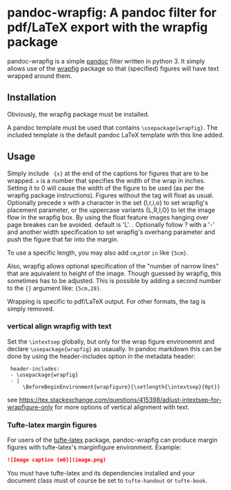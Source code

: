 # pandoc-wrapfig: A pandoc filter for pdf/LaTeX export with the wrapfig package

pandoc-wrapfig is a simple [pandoc][] filter written in python 3. It simply
allows use of the [wrapfig][] package so that (specified) figures will have text
wrapped around them.

## Installation

Obviously, the wrapfig package must be installed.

A pandoc template must be used that contains `\usepackage{wrapfig}`. The
included template is the default pandoc LaTeX template with this line added.

## Usage

Simply include ` {x}` at the end of the captions for figures that are to be
wrapped. `x` is a number that specifies the width of the wrap in inches. Setting
it to 0 will cause the width of the figure to be used (as per the wrapfig
package instructions). Figures without the tag will float as usual. Optionally
precede x with a character in the set {l,r,i,o} to set wrapfig's placement
parameter, or the uppercase variants {L,R,I,O} to let the image flow in the
wrapfig box. By using the float feature images hanging over page breakes can
be avoided. default is 'L'. . Optionally follow ?  with a '-' and another width
specification to set wrapfig's overhang parameter and push the figure that far
into the margin.

To use a specific length, you may also add `cm`,`pt`or `in` like `{5cm}`.

Also, wrapfig allows optional specification of the "number of narrow lines" that
are aquivalent to height of the image. Though guessed by wrapfig, this sometimes
has to be adjusted. This is possible by adding a second number to the `{}`
argument like: `{5cm,28}`.

Wrapping is specific to pdf/LaTeX output. For other formats, the tag is simply
removed.

### vertical align wrapfig with text

Set the `\intextsep` globally, but only for the wrap figure environemnt and
declare `\usepackage{wrapfig}` as usaually. In pandoc markdown this can be done
by using the  header-includes option in the metadata header:

~~~
 header-includes:
 - \usepackage{wrapfig}
 - |
     \BeforeBeginEnvironment{wrapfigure}{\setlength{\intextsep}{0pt}}
~~~

see https://tex.stackexchange.com/questions/415398/adjust-intextsep-for-wrapfigure-only
for more options of vertical alignment with text.

### Tufte-latex margin figures

For users of the [tufte-latex](https://ctan.org/pkg/tufte-latex?lang=en)
package, pandoc-wrapfig can produce margin figures with tufte-latex's
marginfigure environment. Example:

```markdown
![Image caption {m0}](image.png)
```

You must have tufte-latex and its dependencies installed and your document class
must of course be set to `tufte-handout` or `tufte-book`.

[pandoc]: http://pandoc.org
[wrapfig]: https://www.ctan.org/pkg/wrapfig?lang=en
[tufte-latex]: https://ctan.org/pkg/tufte-latex?lang=en
